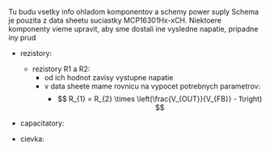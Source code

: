Tu budu vsetky info ohladom komponentov a schemy power suply
Schema je pouzita z data sheetu suciastky MCP16301Hx-xCH. Niektoere komponenty vieme upravit, aby sme dostali ine vysledne napatie, pripadne iny prud
- rezistory:
  - rezistory R1 a R2:
    - od ich hodnot zavisy vystupne napatie
    - v data sheete mame rovnicu na vypocet potrebnych parametrov:
      - $$ R_{1} = R_{2} \times \left(\frac{V_{OUT}}{V_{FB}} - 1\right) $$ 
  
- capacitatory:

- cievka:
